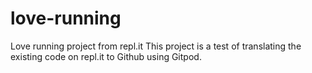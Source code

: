 # love-running
Love running project from repl.it
This project is a test of translating the existing code on repl.it to Github using Gitpod.